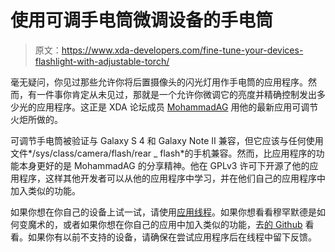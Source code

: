 # 使用可调手电筒微调设备的手电筒

> 原文：<https://www.xda-developers.com/fine-tune-your-devices-flashlight-with-adjustable-torch/>

毫无疑问，你见过那些允许你将后置摄像头的闪光灯用作手电筒的应用程序。然而，有一件事你肯定从未见过，那就是一个允许你微调它的亮度并精确控制发出多少光的应用程序。这正是 XDA 论坛成员 [MohammadAG](http://forum.xda-developers.com/member.php?u=2011359) 用他的最新应用可调节火炬所做的。

可调节手电筒被验证与 Galaxy S 4 和 Galaxy Note II 兼容，但它应该与任何使用文件*/sys/class/camera/flash/rear _ flash*的手机兼容。然而，比应用程序的功能本身更好的是 MohammadAG 的分享精神。他在 GPLv3 许可下开源了他的应用程序，这样其他开发者可以从他的应用程序中学习，并在他们自己的应用程序中加入类似的功能。

如果你想在你自己的设备上试一试，请使用[应用线程](http://forum.xda-developers.com/showthread.php?t=2398139)。如果你想看看穆罕默德是如何变魔术的，或者如果你想在你自己的应用中加入类似的功能，去[的 Github](https://github.com/MohammadAG/android-AdjustableTorch) 看看。如果你有以前不支持的设备，请确保在尝试应用程序后在线程中留下反馈。